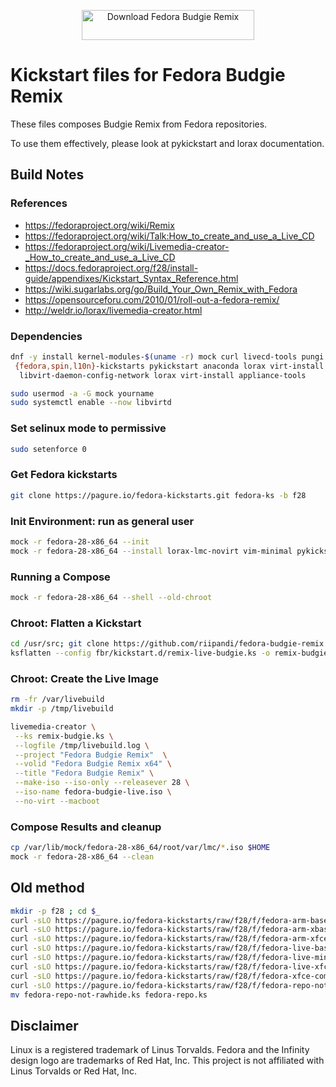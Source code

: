 <p align="center">
  <a href="https://sourceforge.net/projects/fedora-budgie-remix/files/latest/download"><img alt="Download Fedora Budgie Remix" src="https://a.fsdn.com/con/app/sf-download-button" width=276 height=48 srcset="https://a.fsdn.com/con/app/sf-download-button?button_size=2x 2x"></a>
</p>

# Kickstart files for Fedora Budgie Remix

These files composes Budgie Remix from Fedora repositories.

To use them effectively, please look at pykickstart and lorax documentation.

## Build Notes

### References

- <https://fedoraproject.org/wiki/Remix>
- <https://fedoraproject.org/wiki/Talk:How_to_create_and_use_a_Live_CD>
- <https://fedoraproject.org/wiki/Livemedia-creator-_How_to_create_and_use_a_Live_CD>
- <https://docs.fedoraproject.org/f28/install-guide/appendixes/Kickstart_Syntax_Reference.html>
- <https://wiki.sugarlabs.org/go/Build_Your_Own_Remix_with_Fedora>
- <https://opensourceforu.com/2010/01/roll-out-a-fedora-remix/>
- <http://weldr.io/lorax/livemedia-creator.html>

### Dependencies

```bash
dnf -y install kernel-modules-$(uname -r) mock curl livecd-tools pungi \
 {fedora,spin,l10n}-kickstarts pykickstart anaconda lorax virt-install \
  libvirt-daemon-config-network lorax virt-install appliance-tools
```

```bash
sudo usermod -a -G mock yourname
sudo systemctl enable --now libvirtd
```

### Set selinux mode to permissive

```bash
sudo setenforce 0
```

### Get Fedora kickstarts

```bash
git clone https://pagure.io/fedora-kickstarts.git fedora-ks -b f28
```

### Init Environment: run as general user

```bash
mock -r fedora-28-x86_64 --init
mock -r fedora-28-x86_64 --install lorax-lmc-novirt vim-minimal pykickstart git
```

### Running a Compose

```bash
mock -r fedora-28-x86_64 --shell --old-chroot
```

### Chroot: Flatten a Kickstart

```bash
cd /usr/src; git clone https://github.com/riipandi/fedora-budgie-remix.git fbr
ksflatten --config fbr/kickstart.d/remix-live-budgie.ks -o remix-budgie.ks --version F28
```

### Chroot: Create the Live Image

```bash
rm -fr /var/livebuild
mkdir -p /tmp/livebuild

livemedia-creator \
 --ks remix-budgie.ks \
 --logfile /tmp/livebuild.log \
 --project "Fedora Budgie Remix"  \
 --volid "Fedora Budgie Remix x64" \
 --title "Fedora Budgie Remix" \
 --make-iso --iso-only --releasever 28 \
 --iso-name fedora-budgie-live.iso \
 --no-virt --macboot
```

### Compose Results and cleanup

```bash
cp /var/lib/mock/fedora-28-x86_64/root/var/lmc/*.iso $HOME
mock -r fedora-28-x86_64 --clean
```

## Old method

```bash
mkdir -p f28 ; cd $_
curl -sLO https://pagure.io/fedora-kickstarts/raw/f28/f/fedora-arm-base.ks
curl -sLO https://pagure.io/fedora-kickstarts/raw/f28/f/fedora-arm-xbase.ks
curl -sLO https://pagure.io/fedora-kickstarts/raw/f28/f/fedora-arm-xfce.ks
curl -sLO https://pagure.io/fedora-kickstarts/raw/f28/f/fedora-live-base.ks
curl -sLO https://pagure.io/fedora-kickstarts/raw/f28/f/fedora-live-minimization.ks
curl -sLO https://pagure.io/fedora-kickstarts/raw/f28/f/fedora-live-xfce.ks
curl -sLO https://pagure.io/fedora-kickstarts/raw/f28/f/fedora-xfce-common.ks
curl -sLO https://pagure.io/fedora-kickstarts/raw/f28/f/fedora-repo-not-rawhide.ks
mv fedora-repo-not-rawhide.ks fedora-repo.ks
```

## Disclaimer

Linux is a registered trademark of Linus Torvalds. Fedora and the Infinity 
design logo are trademarks of Red Hat, Inc. This project is not affiliated 
with Linus Torvalds or Red Hat, Inc.

